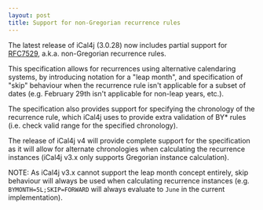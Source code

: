 ```yaml
---
layout: post
title: Support for non-Gregorian recurrence rules
---
```

The latest release of iCal4j (3.0.28) now includes partial support for [RFC7529], a.k.a. non-Gregorian
recurrence rules.

This specification allows for recurrences using alternative calendaring systems, by introducing notation for a
"leap month", and specification of "skip" behaviour when the recurrence rule isn't applicable for a subset of dates
(e.g. February 29th isn't applicable for non-leap years, etc.).

The specification also provides support for specifying the chronology of the recurrence rule, which iCal4j uses
to provide extra validation of BY* rules (i.e. check valid range for the specified chronology).

The release of iCal4j v4 will provide complete support for the specification as it will allow for alternate chronologies
when calculating the recurrence instances (iCal4j v3.x only supports Gregorian instance calculation).

NOTE: As iCal4j v3.x cannot support the leap month concept entirely, skip behaviour will always be used when calculating
recurrence instances (e.g. `BYMONTH=5L;SKIP=FORWARD` will always evaluate to `June` in the current implementation).

[RFC7529]: https://datatracker.ietf.org/doc/html/rfc7529
